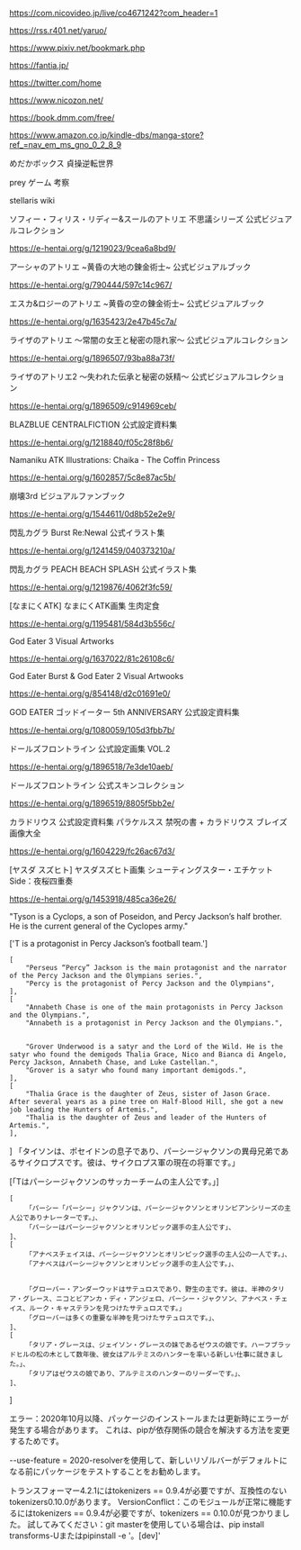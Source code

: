 https://com.nicovideo.jp/live/co4671242?com_header=1

https://rss.r401.net/yaruo/

https://www.pixiv.net/bookmark.php

https://fantia.jp/

https://twitter.com/home

https://www.nicozon.net/

https://book.dmm.com/free/

https://www.amazon.co.jp/kindle-dbs/manga-store?ref_=nav_em_ms_gno_0_2_8_9

めだかボックス 
貞操逆転世界

prey ゲーム 考察

stellaris wiki








ソフィー・フィリス・リディー&スールのアトリエ 不思議シリーズ 公式ビジュアルコレクション



https://e-hentai.org/g/1219023/9cea6a8bd9/

アーシャのアトリエ ~黄昏の大地の錬金術士~ 公式ビジュアルブック

https://e-hentai.org/g/790444/597c14c967/

エスカ&ロジーのアトリエ ~黄昏の空の錬金術士~ 公式ビジュアルブック

https://e-hentai.org/g/1635423/2e47b45c7a/

ライザのアトリエ ～常闇の女王と秘密の隠れ家～ 公式ビジュアルコレクション

https://e-hentai.org/g/1896507/93ba88a73f/


ライザのアトリエ2 ～失われた伝承と秘密の妖精～ 公式ビジュアルコレクション

https://e-hentai.org/g/1896509/c914969ceb/

BLAZBLUE CENTRALFICTION 公式設定資料集


https://e-hentai.org/g/1218840/f05c28f8b6/

Namaniku ATK Illustrations: Chaika - The Coffin Princess

https://e-hentai.org/g/1602857/5c8e87ac5b/

崩壊3rd ビジュアルファンブック

https://e-hentai.org/g/1544611/0d8b52e2e9/


閃乱カグラ Burst Re:Newal 公式イラスト集

https://e-hentai.org/g/1241459/040373210a/


閃乱カグラ PEACH BEACH SPLASH 公式イラスト集

https://e-hentai.org/g/1219876/4062f3fc59/

[なまにくATK] なまにくATK画集 生肉定食

https://e-hentai.org/g/1195481/584d3b556c/


God Eater 3 Visual Artworks

https://e-hentai.org/g/1637022/81c26108c6/


God Eater Burst & God Eater 2 Visual Artwooks

https://e-hentai.org/g/854148/d2c01691e0/

GOD EATER ゴッドイーター 5th ANNIVERSARY 公式設定資料集

https://e-hentai.org/g/1080059/105d3fbb7b/



ドールズフロントライン 公式設定画集 VOL.2

https://e-hentai.org/g/1896518/7e3de10aeb/


ドールズフロントライン 公式スキンコレクション

https://e-hentai.org/g/1896519/8805f5bb2e/


カラドリウス 公式設定資料集 パラケルスス 禁呪の書 + カラドリウス ブレイズ 画像大全

https://e-hentai.org/g/1604229/fc26ac67d3/

[ヤスダ スズヒト] ヤスダスズヒト画集 シューティングスター・エチケット Side：夜桜四重奏

https://e-hentai.org/g/1453918/485ca36e26/


"Tyson is a Cyclops, a son of Poseidon, and Percy Jackson’s half brother. He is the current general of the Cyclopes army."

['T is a protagonist in Percy Jackson’s football team.']

    [
        "Perseus “Percy” Jackson is the main protagonist and the narrator of the Percy Jackson and the Olympians series.",
        "Percy is the protagonist of Percy Jackson and the Olympians",
    ],
    [
        "Annabeth Chase is one of the main protagonists in Percy Jackson and the Olympians.",
        "Annabeth is a protagonist in Percy Jackson and the Olympians.",


        "Grover Underwood is a satyr and the Lord of the Wild. He is the satyr who found the demigods Thalia Grace, Nico and Bianca di Angelo, Percy Jackson, Annabeth Chase, and Luke Castellan.",
        "Grover is a satyr who found many important demigods.",
    ],
    [
        "Thalia Grace is the daughter of Zeus, sister of Jason Grace. After several years as a pine tree on Half-Blood Hill, she got a new job leading the Hunters of Artemis.",
        "Thalia is the daughter of Zeus and leader of the Hunters of Artemis.",
    ],
]
「タイソンは、ポセイドンの息子であり、パーシージャクソンの異母兄弟であるサイクロプスです。彼は、サイクロプス軍の現在の将軍です。」

[「Tはパーシージャクソンのサッカーチームの主人公です。」]

    [
        「パーシー「パーシー」ジャクソンは、パーシージャクソンとオリンピアンシリーズの主人公でありナレーターです。」、
        「パーシーはパーシージャクソンとオリンピック選手の主人公です」、
    ]、
    [
        「アナベスチェイスは、パーシージャクソンとオリンピック選手の主人公の一人です。」、
        「アナベスはパーシージャクソンとオリンピック選手の主人公です。」、


        「グローバー・アンダーウッドはサテュロスであり、野生の主です。彼は、半神のタリア・グレース、ニコとビアンカ・ディ・アンジェロ、パーシー・ジャクソン、アナベス・チェイス、ルーク・キャステランを見つけたサテュロスです。」
        「グローバーは多くの重要な半神を見つけたサテュロスです。」、
    ]、
    [
        「タリア・グレースは、ジェイソン・グレースの妹であるゼウスの娘です。ハーフブラッドヒルの松の木として数年後、彼女はアルテミスのハンターを率いる新しい仕事に就きました。」、
        「タリアはゼウスの娘であり、アルテミスのハンターのリーダーです。」、
    ]、
]



エラー：2020年10月以降、パッケージのインストールまたは更新時にエラーが発生する場合があります。 これは、pipが依存関係の競合を解決する方法を変更するためです。

--use-feature = 2020-resolverを使用して、新しいリゾルバーがデフォルトになる前にパッケージをテストすることをお勧めします。

トランスフォーマー4.2.1にはtokenizers == 0.9.4が必要ですが、互換性のないtokenizers0.10.0があります。
VersionConflict：このモジュールが正常に機能するにはtokenizers == 0.9.4が必要ですが、tokenizers == 0.10.0が見つかりました。
試してみてください：git masterを使用している場合は、pip install transforms-Uまたはpipinstall -e '。[dev]'
